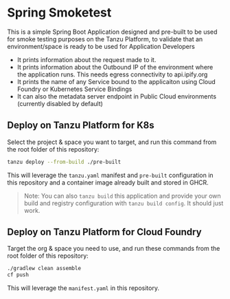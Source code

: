 # Spring Smoketest
This is a  simple Spring Boot Application designed and pre-built to be used for smoke testing purposes on the Tanzu Platform, to validate that an environment/space is ready to be used for Application Developers
- It prints information about the request made to it.
- It prints information about the Outbound IP of the environment where the application runs. This needs egress connectivity to api.ipify.org
- It prints the name of any Service bound to the applicaiton using Cloud Foundry or Kubernetes Service Bindings
- It can also the metadata server endpoint in Public Cloud environments (currently disabled by default)

## Deploy on Tanzu Platform for K8s
Select the project & space you want to target, and run this command from the root folder of this repository:
```bash
tanzu deploy --from-build ./pre-built
```
This will leverage the `tanzu.yaml` manifest and `pre-built` configuration in this repository and a container image already built and stored in GHCR.
> Note: You can also `tanzu build` this application and provide your own build and registry configuration with `tanzu build config`. It should just work.

## Deploy on Tanzu Platform for Cloud Foundry
Target the org & space you need to use, and run these commands from the root folder of this repository:
```bash
./gradlew clean assemble
cf push
```
This will leverage the `manifest.yaml` in this repository.

